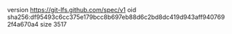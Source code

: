 version https://git-lfs.github.com/spec/v1
oid sha256:df95493c6cc375e179bcc8b697eb88d6c2bd8dc419d943aff9407692f4a670a4
size 3517
